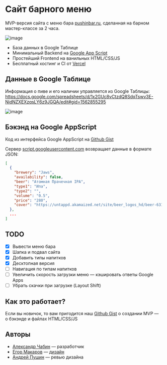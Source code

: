 # Сайт барного меню

MVP-версия сайта с меню бара [pushinbar.ru](https://pushinbar.ru), сделанная на барном мастер-классе за 2 часа.
      
 ![image](https://user-images.githubusercontent.com/22644149/147356345-50930418-ea56-48f3-ac05-51359683e659.png)
   
- База данных в Google Таблице
- Минимальный Backend на [Google App Script](https://developers.google.com/apps-script)
- Простейший Frontend на ванильных HTML/CSS/JS
- Бесплатный хостинг и CI от [Vercel](https://vercel.com/)


## Данные в Google Таблице

Информация о пиве и его наличии управляется из Google Таблицы:
https://docs.google.com/spreadsheets/d/1x2GUc8vCtzdQ8SdqTswv3E-NidNZXEXzqsLY6z9JGQA/edit#gid=1562855295

![image](https://user-images.githubusercontent.com/22644149/147297372-c392fd85-fb3e-4d3a-9257-4b4b0c0b3fe6.png)


## Бэкэнд на Google AppScript
Код из интерфейса Google AppScript на [Github Gist](https://gist.github.com/a-chabin/b645837dc19c546035d2da42027c4196#file-google-app-backend-gs)

Сервер [script.googleusercontent.com](https://script.googleusercontent.com/macros/echo?user_content_key=Qo3nCev3vKhzejCjIcVZhB3ULyuCcBbL96mT4beg5cEbpTrLIM9I2Vz2-MRljh3dZB7UVyrrKwBWI-HvYVs3EWLTaVdQp0jPm5_BxDlH2jW0nuo2oDemN9CCS2h10ox_1xSncGQajx_ryfhECjZEnCtUk43f48yQC-4h6uPTT3F5OK0fJemEGBaC-lLKqKzy2Q9eHLyJ9qux9rcQPyY6WCG_-W_z8TVH3c_8bZg2_Bdf-wvr4dxwbdz9Jw9Md8uu&lib=MAmgsdUMg_-ZrqH71iCQ13b_P0nMP0Yb0) возвращает данные в формате JSON:
```json
[
  {
    "brewery": "Jaws",
    "availability": false,
    "beer": "Атомная Прачечная IPA",
    "type1": "Ипа",
    "type2": "",
    "volume": "0.5",
    "price": "280",
    "cover": "https://untappd.akamaized.net/site/beer_logos_hd/beer-631746_0b8c5_hd.jpeg"
  },
  ...
]
```

## TODO
* [x] Вывести меню бара
* [x] Шапка и подвал сайта
* [x] Добавить типы напитков
* [x] Десктопная версия
* [ ] Навигация по типам напитков
* [ ] Увеличить скорость загрузки меню — кэшировать ответы Google Apps
* [ ] Убрать скачки при загрузке (Layout Shift)

## Как это работает?

Если вы новичок, то вам пригодится наш [Github Gist](https://gist.github.com/a-chabin/b645837dc19c546035d2da42027c4196) о создании MVP — о бэкэнде и файлах HTML/CSS/JS 


## Авторы
- [Александр Чабин](https://twitter.com/nibach) — разработчик
- [Егор Макаров](https://www.instagram.com/mak_egor/) — [дизайн](https://www.figma.com/file/KFNSATeJHFbKiEiUAQAGC2/%D0%9C%D0%B5%D0%BD%D1%8E-%D0%B4%D0%BB%D1%8F-%D0%B1%D0%B0%D1%80%D0%B0?node-id=27%3A10220)
- [Андрей Пушин](https://www.instagram.com/pushinandrej/) — ревью дизайна
